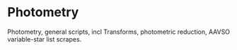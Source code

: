 # Photometry
Photometry, general scripts, incl Transforms, photometric reduction, AAVSO variable-star list scrapes.
